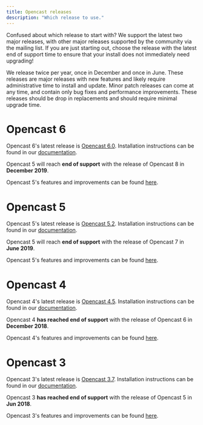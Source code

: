 ```yaml
---
title: Opencast releases
description: "Which release to use."
---
```


Confused about which release to start with?  We support the latest two major releases, with other major releases
supported by the community via the mailing list.  If you are just starting out, choose the release with the latest
end of support time to ensure that your install does not immediately need upgrading!

We release twice per year, once in December and once in June.  These releases are major releases with new features
and likely require administrative time to install and update.  Minor patch releases can come at any time, and contain
only bug fixes and performance improvements.  These releases should be drop in replacements and should require minimal
upgrade time.

# Opencast 6

Opencast 6's latest release is [Opencast 6.0](https://github.com/opencast/opencast/releases/tag/6.0).
Installation instructions can be found in our [documentation](https://docs.opencast.org/r/6.x/admin/installation/).

Opencast 5 will reach **end of support** with the release of Opencast 8 in **December 2019**.

Opencast 5's features and improvements can be found [here](https://docs.opencast.org/r/6.x/admin/releasenotes/).

# Opencast 5

Opencast 5's latest release is [Opencast 5.2](https://github.com/opencast/opencast/releases/tag/5.2).
Installation instructions can be found in our [documentation](https://docs.opencast.org/r/5.x/admin/installation/).

Opencast 5 will reach **end of support** with the release of Opencast 7 in **June 2019**.

Opencast 5's features and improvements can be found [here](https://docs.opencast.org/r/5.x/admin/releasenotes/).


# Opencast 4

Opencast 4's latest release is [Opencast 4.5](https://github.com/opencast/opencast/releases/tag/4.5).
Installation instructions can be found in our [documentation](https://docs.opencast.org/r/4.x/admin/installation/).

Opencast 4 **has reached end of support** with the release of Opencast 6 in **December 2018**.

Opencast 4's features and improvements can be found [here](https://docs.opencast.org/r/4.x/admin/releasenotes/).


# Opencast 3

Opencast 3's latest release is [Opencast 3.7](https://github.com/opencast/opencast/releases/tag/3.7).
Installation instructions can be found in our [documentation](https://docs.opencast.org/r/3.x/admin/installation/).

Opencast 3 **has reached end of support** with the release of Opencast 5 in **Jun 2018**.

Opencast 3's features and improvements can be found [here](https://docs.opencast.org/r/3.x/admin/releasenotes/).

